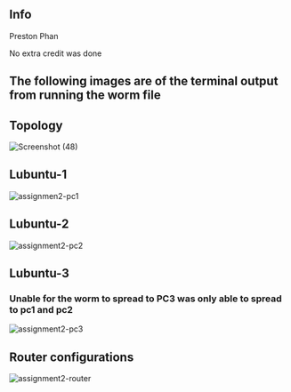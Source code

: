 <h2> Info </h2>
Preston Phan
<p> No extra credit was done  </p>




<h2> The following images are of the terminal output from running the worm file </h2>

<h2> Topology </h2>

![Screenshot (48)](https://user-images.githubusercontent.com/43216789/118205558-78dd1600-b415-11eb-9417-4c086680e8e8.png)

<h2> Lubuntu-1 </h2>

![assignmen2-pc1](https://user-images.githubusercontent.com/43216789/118205502-52b77600-b415-11eb-92c7-faa88291c458.JPG)

<h2> Lubuntu-2 </h2>

![assignment2-pc2](https://user-images.githubusercontent.com/43216789/118205533-65ca4600-b415-11eb-8833-78bfe47bbd75.JPG)

<h2> Lubuntu-3 </h2>
<h3> Unable for the worm to spread to PC3 was only able to spread to pc1 and pc2  </h3>

![assignment2-pc3](https://user-images.githubusercontent.com/43216789/118205539-682ca000-b415-11eb-8fbb-5baad64c2caf.JPG)

<h2> Router configurations </h2>

![assignment2-router](https://user-images.githubusercontent.com/43216789/118205542-6c58bd80-b415-11eb-9067-60d38090dcfe.JPG)



